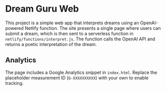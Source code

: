 # Dream Guru Web

This project is a simple web app that interprets dreams using an OpenAI-powered Netlify function. The site presents a single page where users can submit a dream, which is then sent to a serverless function in `netlify/functions/interpret.js`. The function calls the OpenAI API and returns a poetic interpretation of the dream.

## Analytics

The page includes a Google Analytics snippet in `index.html`. Replace the
placeholder measurement ID (`G-XXXXXXXXXX`) with your own to enable tracking.
